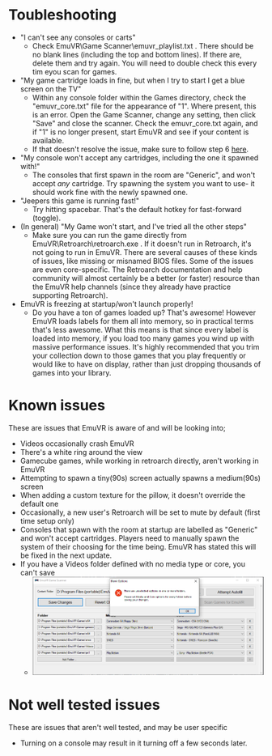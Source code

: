 # Toubleshooting
* "I can't see any consoles or carts"
   * Check EmuVR\Game Scanner\emuvr_playlist.txt . There should be no blank lines (including the top and bottom lines). If there are, delete them and try again. You will need to double check this every tim eyou scan for games.
* "My game cartridge loads in fine, but when I try to start I get a blue screen on the TV"
   * Within any console folder within the Games directory, check the "emuvr_core.txt" file for the appearance of "1". Where present, this is an error. Open the Game Scanner, change any setting, then click "Save" and close the scanner. Check the emuvr_core.txt again, and if "1" is no longer present, start EmuVR and see if your content is available.
   * If that doesn't resolve the issue, make sure to follow step 6 [here](installation.md).
* "My console won't accept any cartridges, including the one it spawned with!"
  * The consoles that first spawn in the room are "Generic", and won't accept *any* cartridge. Try spawning the system you want to use- it should work fine with the newly spawned one.
* "Jeepers this game is running fast!"
   * Try hitting spacebar. That's the default hotkey for fast-forward (toggle).
* (In general) "My Game won't start, and I've tried all the other steps"
   * Make sure you can run the game directly from EmuVR\Retroarch\retroarch.exe . If it doesn't run in Retroarch, it's not going to run in EmuVR. There are several causes of these kinds of issues, like missing or misnamed BIOS files. Some of the issues are even core-specific. The Retroarch documentation and help community will almost certainly be a better (or faster) resource than the EmuVR help channels (since they already have practice supporting Retroarch).
* EmuVR is freezing at startup/won't launch properly!
  * Do you have a ton of games loaded up? That's awesome! However EmuVR loads labels for them all into memory, so in practical terms that's less awesome. What this means is that since every label is loaded into memory, if you load too many games you wind up with massive performance issues. It's highly recommended that you trim your collection down to those games that you play frequently or would like to have on display, rather than just dropping thousands of games into your library.

# Known issues

These are issues that EmuVR is aware of and will be looking into;

* Videos occasionally crash EmuVR
* There's a white ring around the view
* Gamecube games, while working in retroarch directly, aren't working in EmuVR
* Attempting to spawn a tiny(90s) screen actually spawns a medium(90s) screen
* When adding a custom texture for the pillow, it doesn't override the default one
* Occasionally, a new user's Retroarch will be set to mute by default (first time setup only)
* Consoles that spawn with the room at startup are labelled as "Generic" and won't accept cartridges. Players need to manually spawn the system of their choosing for the time being. EmuVR has stated this will be fixed in the next update.
* If you have a Videos folder defined with no media type or core, you can't save
   * ![](/images/videos_unselected_error.png)

# Not well tested issues

These are issues that aren't well tested, and may be user specific

* Turning on a console may result in it turning off a few seconds later.
